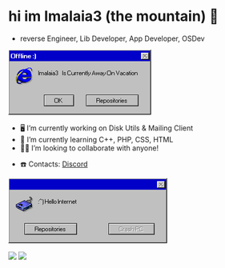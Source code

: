 <h1>hi im Imalaia3 (the mountain) 👋</h1>

- reverse Engineer, Lib Developer, App Developer, OSDev



<img src="Away2.png">

- 🖥️ I’m currently working on Disk Utils & Mailing Client
- 🌱 I’m currently learning C++, PHP, CSS, HTML
- 🧑‍💼 I’m looking to collaborate with anyone!
<!--- 💬 Ask me about ..-->
<!--- ⚡ Fun fact: ..-->
- ☎️ Contacts: [Discord](https://discord.com/users/661629086665408531)





<img src="Error Message.png">




<p><img src="https://github-readme-stats.vercel.app/api?username=imalaia3&show_icons=true&theme=dark&icon_color=eee">     <img src="https://github-readme-stats.vercel.app/api/top-langs/?username=imalaia3&theme=dark"></p>
